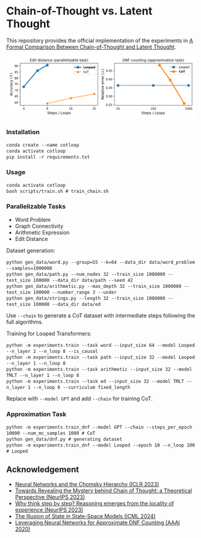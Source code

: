 # Chain-of-Thought vs. Latent Thought

This repository provides the official implementation of the experiments in [A Formal Comparison Between Chain-of-Thought and Latent Thought](https://arxiv.org/abs/2505.19245).

![CoT-vs-Looped](assets/cot-vs-loop.png)

### Installation
```shell
conda create --name cotloop
conda activate cotloop
pip install -r requirements.txt
```

### Usage

```shell
conda activate cotloop
bash scripts/train.sh # train_chain.sh
```

### Parallelizable Tasks
- Word Problem
- Graph Connectivity 
- Arithmetic Expression
- Edit Distance

Dataset generation:
```shell
python gen_data/word.py --group=S5 --k=64 --data_dir data/word_problem --samples=1000000
python gen_data/path.py --num_nodes 32 --train_size 1000000 --test_size 100000 --data_dir data/path --seed 42
python gen_data/arithmetic.py --max_depth 32 --train_size 1000000 --test_size 100000 --number_range 3 --under
python gen_data/strings.py --length 32 --train_size 1000000 --test_size 100000 --data_dir data/ed
```
Use `--chain` to generate a CoT dataset with intermediate steps following the full algorithms.


Training for Looped Transformers:
```shell
python -m experiments.train --task word --input_size 64 --model Looped --n_layer 2 --n_loop 8 --is_causal
python -m experiments.train --task path --input_size 32 --model Looped --n_layer 1 --n_loop 8
python -m experiments.train --task arithmetic --input_size 32 --model TMLT --n_layer 1 --n_loop 8
python -m experiments.train --task ed --input_size 32 --model TMLT --n_layer 1 --n_loop 8 --curriculum fixed_length
```
Replace with `--model GPT` and add `--chain` for training CoT.

###  Approximation Task

```shell
python -m experiments.train_dnf --model GPT --chain --steps_per_epoch 10000 --num_mc_samples 1000 # CoT
python gen_data/dnf.py # generating dataset
python -m experiments.train_dnf --model Looped --epoch 10 --n_loop 100 # Looped
```

## Acknowledgement
- [Neural Networks and the Chomsky Hierarchy (ICLR 2023)](https://github.com/google-deepmind/neural_networks_chomsky_hierarchy/tree/main)
- [Towards Revealing the Mystery behind Chain of Thought: a Theoretical Perspective (NeurIPS 2023)](https://github.com/guyuntian/CoT_benchmark)
- [Why think step by step? Reasoning emerges from the locality of experience (NeurIPS 2023)](https://github.com/benpry/why-think-step-by-step)
- [The Illusion of State in State-Space Models (ICML 2024)](https://github.com/jopetty/word-problem)
- [Leveraging Neural Networks for Approximate DNF Counting (AAAI 2020)](https://github.com/ralphabb/NeuralDNF)